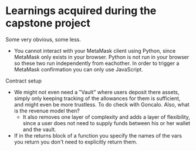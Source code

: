 # Learnings acquired during the capstone project

Some very obvious, some less.

- You cannot interact with your MetaMask client using Python, since MetaMask only exists in your browser. Python is not run in your browser so these two run independently from eachother. In order to trigger a MetaMask confirmation you can only use JavaScript.

Contract setup
- We might not even need a "Vault" where users deposit there assets, simply only keeping tracking of the allowances for them is sufficient, and might even be more trustless. To do check with Goncalo. Also, what is the revenue model then?
    - It also removes one layer of complexity and adds a layer of flexibility, since a user does not need to supply funds between his or her wallet and the vault. 
- If in the returns block of a function you specify the names of the vars you return you don't need to explicitly return them. 
